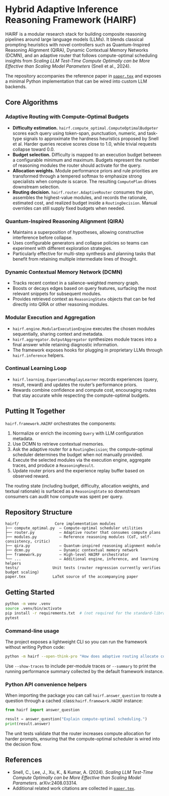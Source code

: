 # Hybrid Adaptive Inference Reasoning Framework (HAIRF)

HAIRF is a modular research stack for building composite reasoning pipelines around large language models (LLMs). It blends classical prompting heuristics with novel controllers such as Quantum-Inspired Reasoning Alignment (QIRA), Dynamic Contextual Memory Networks (DCMN), and an adaptive router that follows compute-optimal scheduling insights from *Scaling LLM Test-Time Compute Optimally can be More Effective than Scaling Model Parameters* (Snell et al., 2024).

The repository accompanies the reference paper in [`paper.tex`](paper.tex) and exposes a minimal Python implementation that can be wired into custom LLM backends.

## Core Algorithms

### Adaptive Routing with Compute-Optimal Budgets
- **Difficulty estimation.** `hairf.compute_optimal.ComputeOptimalBudgeter` scores each query using token-span, punctuation, numeric, and task-type signals to approximate the hardness heuristics proposed by Snell et al. Harder queries receive scores close to 1.0, while trivial requests collapse toward 0.0.
- **Budget selection.** Difficulty is mapped to an execution budget between a configurable minimum and maximum. Budgets represent the number of reasoning modules the router should activate for the query.
- **Allocation weights.** Module performance priors and rule priorities are transformed through a tempered softmax to emphasize strong specialists when compute is scarce. The resulting `ComputePlan` drives downstream selection.
- **Routing decision.** `hairf.router.AdaptiveRouter` consumes the plan, assembles the highest-value modules, and records the rationale, estimated cost, and realized budget inside a `RoutingDecision`. Manual overrides can still supply fixed budgets when needed.

### Quantum-Inspired Reasoning Alignment (QIRA)
- Maintains a superposition of hypotheses, allowing constructive interference before collapse.
- Uses configurable generators and collapse policies so teams can experiment with different exploration strategies.
- Particularly effective for multi-step synthesis and planning tasks that benefit from retaining multiple intermediate lines of thought.

### Dynamic Contextual Memory Network (DCMN)
- Tracks recent context in a salience-weighted memory graph.
- Boosts or decays edges based on query features, surfacing the most relevant snippets for subsequent modules.
- Provides retrieved context as `ReasoningState` objects that can be fed directly into QIRA or other reasoning modules.

### Modular Execution and Aggregation
- `hairf.engine.ModularExecutionEngine` executes the chosen modules sequentially, sharing context and metadata.
- `hairf.aggregator.OutputAggregator` synthesizes module traces into a final answer while retaining diagnostic information.
- The framework exposes hooks for plugging in proprietary LLMs through `hairf.inference` helpers.

### Continual Learning Loop
- `hairf.learning.ExperienceReplayLearner` records experiences (query, result, reward) and updates the router’s performance priors.
- Rewards combine confidence and compute cost, encouraging routes that stay accurate while respecting the compute-optimal budgets.

## Putting It Together

`hairf.framework.HAIRF` orchestrates the components:
1. Normalize or enrich the incoming `Query` with LLM configuration metadata.
2. Use DCMN to retrieve contextual memories.
3. Ask the adaptive router for a `RoutingDecision`; the compute-optimal scheduler determines the budget when not manually provided.
4. Execute the selected modules via the execution engine, aggregate traces, and produce a `ReasoningResult`.
5. Update router priors and the experience replay buffer based on observed reward.

The routing state (including budget, difficulty, allocation weights, and textual rationale) is surfaced as a `ReasoningState` so downstream consumers can audit how compute was spent per query.

## Repository Structure

```
hairf/                Core implementation modules
├── compute_optimal.py  – Compute-optimal scheduler utilities
├── router.py           – Adaptive router that consumes compute plans
├── modules.py          – Reference reasoning modules (CoT, self-consistency, critic)
├── qira.py             – Quantum-inspired reasoning alignment module
├── dcmn.py             – Dynamic contextual memory network
├── framework.py        – High-level HAIRF orchestrator
└── ...                 – Additional engine, inference, and learning helpers
tests/               Unit tests (router regression currently verifies budget scaling)
paper.tex            LaTeX source of the accompanying paper
```

## Getting Started

```bash
python -m venv .venv
source .venv/bin/activate
pip install -r requirements.txt  # (not required for the standard-library-only demo)
pytest
```

### Command-line usage

The project exposes a lightweight CLI so you can run the framework without
writing Python code:

```bash
python -m hairf --open-think-pro "How does adaptive routing allocate compute?"
```

Use `--show-traces` to include per-module traces or `--summary` to print the
running performance summary collected by the default framework instance.

### Python API convenience helpers

When importing the package you can call `hairf.answer_question` to route a
question through a cached :class:`hairf.framework.HAIRF` instance:

```python
from hairf import answer_question

result = answer_question("Explain compute-optimal scheduling.")
print(result.answer)
```

The unit tests validate that the router increases compute allocation for harder prompts, ensuring that the compute-optimal scheduler is wired into the decision flow.

## References

- Snell, C., Lee, J., Xu, K., & Kumar, A. (2024). *Scaling LLM Test-Time Compute Optimally can be More Effective than Scaling Model Parameters*. arXiv:2408.03314.
- Additional related work citations are collected in [`paper.tex`](paper.tex).
